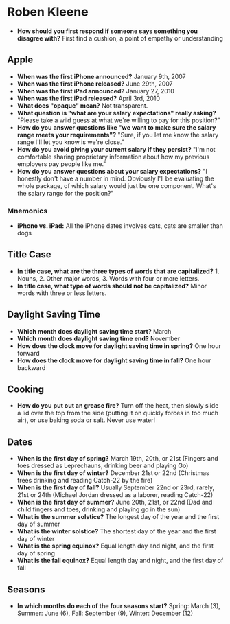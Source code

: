 # Roben Kleene

- **How should you first respond if someone says something you disagree with?** First find a cushion, a point of empathy or understanding

## Apple

- **When was the first iPhone announced?** January 9th, 2007
- **When was the first iPhone released?** June 29th, 2007
- **When was the first iPad announced?** January 27, 2010
- **When was the first iPad released?** April 3rd, 2010
- **What does "opaque" mean?** Not transparent.
- **What question is "what are your salary expectations" really asking?** "Please take a wild guess at what we're willing to pay for this position?"
- **How do you answer questions like "we want to make sure the salary range meets your requirements"?** "Sure, if you let me know the salary range I'll let you know is we're close."
- **How do you avoid giving your current salary if they persist?** "I'm not comfortable sharing proprietary information about how my previous employers pay people like me."
- **How do you answer questions about your salary expectations?** "I honestly don't have a number in mind. Obviously I'll be  evaluating the whole package, of which salary would just be one component. What's the salary range for the position?"

### Mnemonics

- **iPhone vs. iPad:** All the iPhone dates involves cats, cats are smaller than dogs

## Title Case

- **In title case, what are the three types of words that are capitalized?** 1. Nouns, 2. Other major words, 3. Words with four or more letters.
- **In title case, what type of words should not be capitalized?** Minor words with three or less letters.

## Daylight Saving Time

- **Which month does daylight saving time start?** March
- **Which month does daylight saving time end?** November
- **How does the clock move for daylight saving time in spring?** One hour forward
- **How does the clock move for daylight saving time in fall?** One hour backward

## Cooking

- **How do you put out an grease fire?** Turn off the heat, then slowly slide a lid over the top from the side (putting it on quickly forces in too much air), or use baking soda or salt. Never use water!

## Dates

- **When is the first day of spring?** March 19th, 20th, or 21st (Fingers and toes dressed as Leprechauns, drinking beer and playing Go)
- **When is the first day of winter?** December 21st or 22nd (Christmas trees drinking and reading Catch-22 by the fire)
- **When is the first day of fall?** Usually September 22nd or 23rd, rarely, 21st or 24th (Michael Jordan dressed as a laborer, reading Catch-22)
- **When is the first day of summer?** June 20th, 21st, or 22nd (Dad and child fingers and toes, drinking and playing go in the sun)
- **What is the summer solstice?** The longest day of the year and the first day of summer
- **What is the winter solstice?** The shortest day of the year and the first day of winter
- **What is the spring equinox?** Equal length day and night, and the first day of spring
- **What is the fall equinox?** Equal length day and night, and the first day of fall

## Seasons

- **In which months do each of the four seasons start?** Spring: March (3), Summer: June (6), Fall: September (9), Winter: December (12) 

